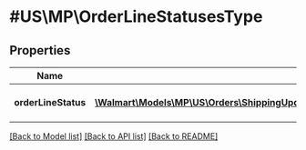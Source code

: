 # #US\MP\OrderLineStatusesType

## Properties

Name | Type | Description | Notes
------------ | ------------- | ------------- | -------------
**orderLineStatus** | [**\Walmart\Models\MP\US\Orders\ShippingUpdates200ResponseOrderOrderLinesOrderLineInnerOrderLineStatusesOrderLineStatusInner[]**](ShippingUpdates200ResponseOrderOrderLinesOrderLineInnerOrderLineStatusesOrderLineStatusInner.md) | Detail List of Order Line status | [optional]


[[Back to Model list]](../) [[Back to API list]](../../Api/US/MP) [[Back to README]](../../README.md)
